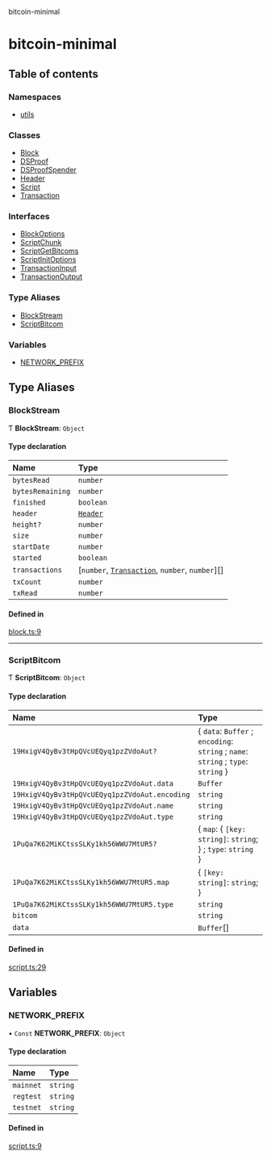 bitcoin-minimal

# bitcoin-minimal

## Table of contents

### Namespaces

- [utils](modules/utils.md)

### Classes

- [Block](classes/Block.md)
- [DSProof](classes/DSProof.md)
- [DSProofSpender](classes/DSProofSpender.md)
- [Header](classes/Header.md)
- [Script](classes/Script.md)
- [Transaction](classes/Transaction.md)

### Interfaces

- [BlockOptions](interfaces/BlockOptions.md)
- [ScriptChunk](interfaces/ScriptChunk.md)
- [ScriptGetBitcoms](interfaces/ScriptGetBitcoms.md)
- [ScriptInitOptions](interfaces/ScriptInitOptions.md)
- [TransactionInput](interfaces/TransactionInput.md)
- [TransactionOutput](interfaces/TransactionOutput.md)

### Type Aliases

- [BlockStream](README.md#blockstream)
- [ScriptBitcom](README.md#scriptbitcom)

### Variables

- [NETWORK\_PREFIX](README.md#network_prefix)

## Type Aliases

### BlockStream

Ƭ **BlockStream**: `Object`

#### Type declaration

| Name | Type |
| :------ | :------ |
| `bytesRead` | `number` |
| `bytesRemaining` | `number` |
| `finished` | `boolean` |
| `header` | [`Header`](classes/Header.md) |
| `height?` | `number` |
| `size` | `number` |
| `startDate` | `number` |
| `started` | `boolean` |
| `transactions` | [`number`, [`Transaction`](classes/Transaction.md), `number`, `number`][] |
| `txCount` | `number` |
| `txRead` | `number` |

#### Defined in

[block.ts:9](https://github.com/mainnet-pat/bitcoin-minimal/blob/master/src/block.ts#L9)

___

### ScriptBitcom

Ƭ **ScriptBitcom**: `Object`

#### Type declaration

| Name | Type |
| :------ | :------ |
| `19HxigV4QyBv3tHpQVcUEQyq1pzZVdoAut?` | { `data`: `Buffer` ; `encoding`: `string` ; `name`: `string` ; `type`: `string`  } |
| `19HxigV4QyBv3tHpQVcUEQyq1pzZVdoAut.data` | `Buffer` |
| `19HxigV4QyBv3tHpQVcUEQyq1pzZVdoAut.encoding` | `string` |
| `19HxigV4QyBv3tHpQVcUEQyq1pzZVdoAut.name` | `string` |
| `19HxigV4QyBv3tHpQVcUEQyq1pzZVdoAut.type` | `string` |
| `1PuQa7K62MiKCtssSLKy1kh56WWU7MtUR5?` | { `map`: { `[key: string]`: `string`;  } ; `type`: `string`  } |
| `1PuQa7K62MiKCtssSLKy1kh56WWU7MtUR5.map` | { `[key: string]`: `string`;  } |
| `1PuQa7K62MiKCtssSLKy1kh56WWU7MtUR5.type` | `string` |
| `bitcom` | `string` |
| `data` | `Buffer`[] |

#### Defined in

[script.ts:29](https://github.com/mainnet-pat/bitcoin-minimal/blob/master/src/script.ts#L29)

## Variables

### NETWORK\_PREFIX

• `Const` **NETWORK\_PREFIX**: `Object`

#### Type declaration

| Name | Type |
| :------ | :------ |
| `mainnet` | `string` |
| `regtest` | `string` |
| `testnet` | `string` |

#### Defined in

[script.ts:9](https://github.com/mainnet-pat/bitcoin-minimal/blob/master/src/script.ts#L9)
